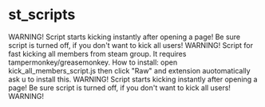 # st_scripts
WARNING! Script starts kicking instantly after opening a page! Be sure script is turned off, if you don't want to kick all users! WARNING!
  Script for fast kicking all members from steam group. It requires tampermonkey/greasemonkey.
  How to install: open kick_all_members_script.js then click "Raw" and extension auotomatically ask u to install this.
WARNING! Script starts kicking instantly after opening a page! Be sure script is turned off, if you don't want to kick all users! WARNING!
